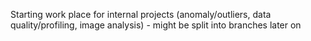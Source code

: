 Starting work place for internal projects (anomaly/outliers, data quality/profiling, image analysis) - might be split into branches later on
